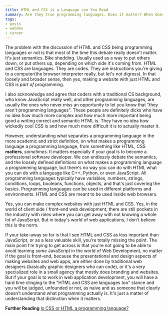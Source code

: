 ```yaml
---
title: HTML and CSS is a Language can You Read
summary: Are they true programming languages. Does it matter? When does it matter?
tags:
- posts
- webdev
- career
---
```


The problem with the discussion of HTML and CSS being programming languages or not is that most of the time this debate really doesn't matter. It's just semantics. Bike shedding. Usually used as a way to put others down, or put others up, depending on which side it's coming from. HTML and CSS are languages. They are codes. They are instructions you're giving to a computer(the browser interpreter really, but let's not digress). In that loosely and broader sense, then yes, making a website with just HTML and CSS is *part of* programming.

I also acknowledge and agree that coders with a traditional CS background, who know JavaScript really well, and other programming languages, are usually the ones who never miss an opportunity to let you know that "they aren't programming languages". These people are definitely dicks who have no idea how much more complex and how much more important being good a writing correct and semantic HTML is. They have no idea how wickedly cool CSS is and how much more difficult it is to actually master it.


However, understanding what separates a programming language in the more academic and strict definition, on what makes a programming language a programming language, from something like HTML, CSS **matters**, *sometimes*. It matters especially if your goal is to become a professional software developer. We can endlessly debate the semantics, and the loosely defined definitions on what makes a programming language a programming language, but there's no way you can do with HTML what you can do with a language like C++, Python, or even JavaScript. All programming languages typically have variables, numbers, strings, conditions, loops, booleans, functions, objects, and that's just covering the basics. Programming languages can be used in different platforms and environments. HTML and CSS are meant to be used inside web browsers.

Yes, you can make complex websites with just HTML and CSS. Yes, in the world of client side / front-end web development, there are still pockets in the industry with roles where you can get away with not knowing a whole lot of JavaScript. But in today's world of web applications, I don't believe this is the norm.

If your take-away so far is that I see HTML and CSS as less important than JavaScript, or as a less valuable skill, you're totally missing the point. The main point I'm trying to get across is that you're not going to be able to avoid learning *some* JavaScript in the world of Web Development, no matter if the goal is front-end, because the presentational and design aspects of making websites and web apps, are either done by traditional web designers (basically graphic designers who can code), or it's a very specialized role in a small agency that mostly does branding and websites. But if your goal is to work in web application development, you will have a hard time clinging to the "HTML and CSS are languages too" stance and you will be judged, unfounded or not, as naive and as someone that clearly doesn't understand what programming actually is. It's just a matter of understanding that distinction when it matters.

**Further Reading** [Is CSS or HTML a programming language?](https://www.quora.com/Is-CSS-or-HTML-a-programming-language)
